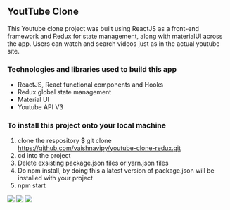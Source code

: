 ## YoutTube Clone

This Youtube clone project was built using ReactJS as a front-end framework and Redux for state management, along with materialUI across the app. Users can watch and search videos just as in the actual youtube site.


### Technologies and libraries used to build this app

- ReactJS, React functional components and Hooks
- Redux global state management
- Material UI
- Youtube API V3

### To install this project onto your local machine
1. clone the respository $ git clone https://github.com/vaishnavipy/youtube-clone-redux.git
2. cd into the project 
3. Delete exsisting package.json files or yarn.json files
4. Do npm install, by doing this a latest version of package.json will be installed with your project 
5. npm start

[![](https://github.com/vaishnavipy/youtube-clone-redux/issues/new)]()
[![](https://user-images.githubusercontent.com/8887734/128612309-0f055a1a-91e0-4218-b6fa-562def4ba746.png)]()
[![](https://user-images.githubusercontent.com/8887734/128612298-d1f5c006-d570-49f5-8ede-4e995ec89776.png)]()
